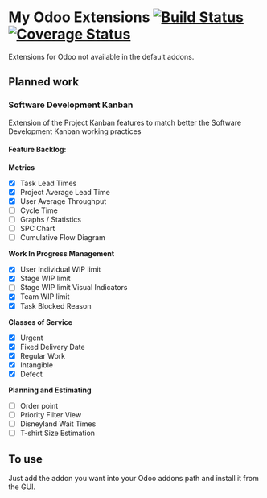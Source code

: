 # My Odoo Extensions [![Build Status](https://travis-ci.org/Jamkasz/jo-odoo-addons.svg)](https://travis-ci.org/Jamkasz/jo-odoo-addons) [![Coverage Status](https://coveralls.io/repos/Jamkasz/jo-odoo-addons/badge.svg?branch=master&service=github)](https://coveralls.io/github/Jamkasz/jo-odoo-addons?branch=master)
Extensions for Odoo not available in the default addons.

## Planned work

### Software Development Kanban

Extension of the Project Kanban features to match better the Software Development Kanban working practices

#### Feature Backlog:
<b>Metrics</b>
- [X] Task Lead Times
- [X] Project Average Lead Time
- [X] User Average Throughput
- [ ] Cycle Time
- [ ] Graphs / Statistics
- [ ] SPC Chart
- [ ] Cumulative Flow Diagram

<b>Work In Progress Management</b>
- [X] User Individual WIP limit
- [X] Stage WIP limit
- [ ] Stage WIP limit Visual Indicators
- [X] Team WIP limit
- [X] Task Blocked Reason

<b>Classes of Service</b>
- [X] Urgent
- [X] Fixed Delivery Date
- [X] Regular Work
- [X] Intangible
- [X] Defect

<b>Planning and Estimating</b>
- [ ] Order point
- [ ] Priority Filter View
- [ ] Disneyland Wait Times
- [ ] T-shirt Size Estimation

## To use
Just add the addon you want into your Odoo addons path and install it
from the GUI.
